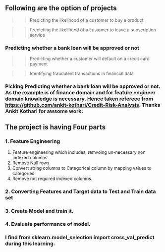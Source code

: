## Following are the option of projects

>>Predicting the likelihood of a customer to buy a product 

>>Predicting the likelihood of a customer to leave a subscription service 

### Predicting whether a bank loan will be approved or not 

>>Predicting whether a customer will default on a credit card payment 

>>Identifying fraudulent transactions in financial data 

### Picking Predicting whether a bank loan will be approved or not. As the example is of finance domain and for feature engineer domain knowledge is necessary. Hence taken referece from https://github.com/ankit-kothari/Credit-Risk-Analysis. Thanks Ankit Kothari for awsome work. 

## The project is having Four parts
### 1. Feature Engineering
1. Feature engineering which includes, remvoing un-necessary non indexed columns.
2. Remove Null rows
3. Convert string columns to Categorical column by mapping values to categories
4. Remove not required indexed columns.

### 2. Converting Features and Target data to Test and Train data set

### 3. Create Model and train it.

### 4. Evaluate performance of model.

### I find from sklearn.model_selection import  cross_val_predict during this learning.
